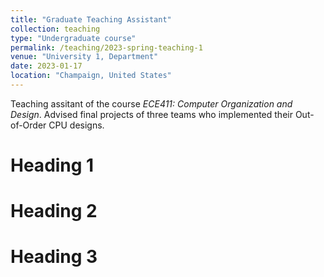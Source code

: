 ```yaml
---
title: "Graduate Teaching Assistant"
collection: teaching
type: "Undergraduate course"
permalink: /teaching/2023-spring-teaching-1
venue: "University 1, Department"
date: 2023-01-17
location: "Champaign, United States"
---
```


Teaching assitant of the course *ECE411: Computer Organization and Design*. Advised final projects of three teams who implemented their Out-of-Order CPU designs.

Heading 1
======

Heading 2
======

Heading 3
======